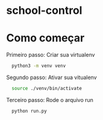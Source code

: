 # school-control

# Como começar

Primeiro passo:
  Criar sua virtualenv
```bash
  python3 -m venv venv
```

Segundo passo:
  Ativar sua vitualenv
```bash 
  source ./venv/bin/activate
```

Terceiro passo:
  Rode o arquivo run
```bash
  python run.py
```
